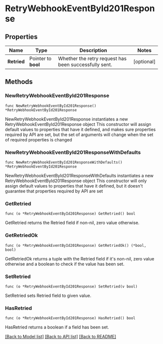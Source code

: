 # RetryWebhookEventById201Response

## Properties

Name | Type | Description | Notes
------------ | ------------- | ------------- | -------------
**Retried** | Pointer to **bool** | Whether the retry request has been successfully sent. | [optional] 

## Methods

### NewRetryWebhookEventById201Response

`func NewRetryWebhookEventById201Response() *RetryWebhookEventById201Response`

NewRetryWebhookEventById201Response instantiates a new RetryWebhookEventById201Response object
This constructor will assign default values to properties that have it defined,
and makes sure properties required by API are set, but the set of arguments
will change when the set of required properties is changed

### NewRetryWebhookEventById201ResponseWithDefaults

`func NewRetryWebhookEventById201ResponseWithDefaults() *RetryWebhookEventById201Response`

NewRetryWebhookEventById201ResponseWithDefaults instantiates a new RetryWebhookEventById201Response object
This constructor will only assign default values to properties that have it defined,
but it doesn't guarantee that properties required by API are set

### GetRetried

`func (o *RetryWebhookEventById201Response) GetRetried() bool`

GetRetried returns the Retried field if non-nil, zero value otherwise.

### GetRetriedOk

`func (o *RetryWebhookEventById201Response) GetRetriedOk() (*bool, bool)`

GetRetriedOk returns a tuple with the Retried field if it's non-nil, zero value otherwise
and a boolean to check if the value has been set.

### SetRetried

`func (o *RetryWebhookEventById201Response) SetRetried(v bool)`

SetRetried sets Retried field to given value.

### HasRetried

`func (o *RetryWebhookEventById201Response) HasRetried() bool`

HasRetried returns a boolean if a field has been set.


[[Back to Model list]](../README.md#documentation-for-models) [[Back to API list]](../README.md#documentation-for-api-endpoints) [[Back to README]](../README.md)


